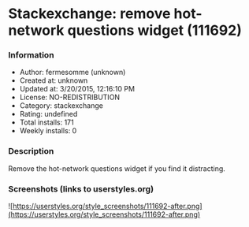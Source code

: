 # Stackexchange: remove hot-network questions widget (111692)

### Information
- Author: fermesomme (unknown)
- Created at: unknown
- Updated at: 3/20/2015, 12:16:10 PM
- License: NO-REDISTRIBUTION
- Category: stackexchange
- Rating: undefined
- Total installs: 171
- Weekly installs: 0


### Description
Remove the hot-network questions widget if you find it distracting.


### Screenshots (links to userstyles.org)
![https://userstyles.org/style_screenshots/111692-after.png](https://userstyles.org/style_screenshots/111692-after.png)


